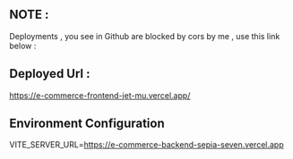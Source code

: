 ## NOTE :
Deployments , you see in  Github are blocked by cors by me , use this link below : 
## Deployed Url :
https://e-commerce-frontend-jet-mu.vercel.app/

## Environment Configuration
VITE_SERVER_URL=https://e-commerce-backend-sepia-seven.vercel.app


